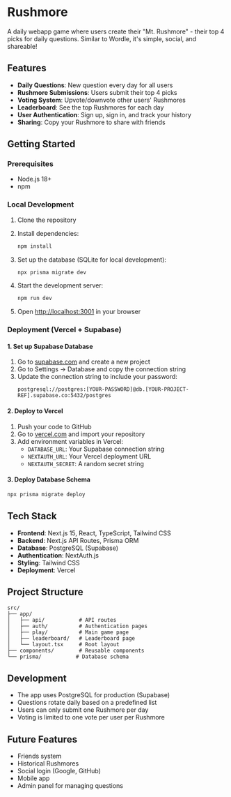 # Rushmore

A daily webapp game where users create their "Mt. Rushmore" - their top 4 picks for daily questions. Similar to Wordle, it's simple, social, and shareable!

## Features

- **Daily Questions**: New question every day for all users
- **Rushmore Submissions**: Users submit their top 4 picks
- **Voting System**: Upvote/downvote other users' Rushmores
- **Leaderboard**: See the top Rushmores for each day
- **User Authentication**: Sign up, sign in, and track your history
- **Sharing**: Copy your Rushmore to share with friends

## Getting Started

### Prerequisites

- Node.js 18+ 
- npm

### Local Development

1. Clone the repository
2. Install dependencies:
   ```bash
   npm install
   ```

3. Set up the database (SQLite for local development):
   ```bash
   npx prisma migrate dev
   ```

4. Start the development server:
   ```bash
   npm run dev
   ```

5. Open [http://localhost:3001](http://localhost:3001) in your browser

### Deployment (Vercel + Supabase)

#### 1. Set up Supabase Database

1. Go to [supabase.com](https://supabase.com) and create a new project
2. Go to Settings → Database and copy the connection string
3. Update the connection string to include your password:
   ```
   postgresql://postgres:[YOUR-PASSWORD]@db.[YOUR-PROJECT-REF].supabase.co:5432/postgres
   ```

#### 2. Deploy to Vercel

1. Push your code to GitHub
2. Go to [vercel.com](https://vercel.com) and import your repository
3. Add environment variables in Vercel:
   - `DATABASE_URL`: Your Supabase connection string
   - `NEXTAUTH_URL`: Your Vercel deployment URL
   - `NEXTAUTH_SECRET`: A random secret string

#### 3. Deploy Database Schema

```bash
npx prisma migrate deploy
```

## Tech Stack

- **Frontend**: Next.js 15, React, TypeScript, Tailwind CSS
- **Backend**: Next.js API Routes, Prisma ORM
- **Database**: PostgreSQL (Supabase)
- **Authentication**: NextAuth.js
- **Styling**: Tailwind CSS
- **Deployment**: Vercel

## Project Structure

```
src/
├── app/
│   ├── api/           # API routes
│   ├── auth/          # Authentication pages
│   ├── play/          # Main game page
│   ├── leaderboard/   # Leaderboard page
│   └── layout.tsx     # Root layout
├── components/        # Reusable components
└── prisma/           # Database schema
```

## Development

- The app uses PostgreSQL for production (Supabase)
- Questions rotate daily based on a predefined list
- Users can only submit one Rushmore per day
- Voting is limited to one vote per user per Rushmore

## Future Features

- Friends system
- Historical Rushmores
- Social login (Google, GitHub)
- Mobile app
- Admin panel for managing questions
